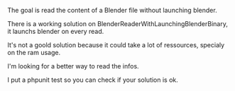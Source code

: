 The goal is read the content of a Blender file without launching blender.

There is a working solution on BlenderReaderWithLaunchingBlenderBinary, it launchs blender on every read.

It's not a goold solution because it could take a lot of ressources, specialy on the ram usage.

I'm looking for a better way to read the infos.

I put a phpunit test so you can check if your solution is ok.

